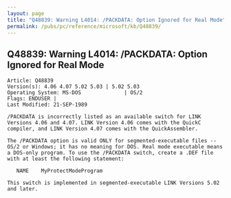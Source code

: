 ```yaml
---
layout: page
title: "Q48839: Warning L4014: /PACKDATA: Option Ignored for Real Mode"
permalink: /pubs/pc/reference/microsoft/kb/Q48839/
---
```


## Q48839: Warning L4014: /PACKDATA: Option Ignored for Real Mode

	Article: Q48839
	Version(s): 4.06 4.07 5.02 5.03 | 5.02 5.03
	Operating System: MS-DOS              | OS/2
	Flags: ENDUSER |
	Last Modified: 21-SEP-1989
	
	/PACKDATA is incorrectly listed as an available switch for LINK
	Versions 4.06 and 4.07. LINK Version 4.06 comes with the QuickC
	compiler, and LINK Version 4.07 comes with the QuickAssembler.
	
	The /PACKDATA option is valid ONLY for segmented-executable files --
	OS/2 or Windows; it has no meaning for DOS. Real mode executable means
	a DOS-only program. To use the /PACKDATA switch, create a .DEF file
	with at least the following statement:
	
	   NAME    MyProtectModeProgram
	
	This switch is implemented in segmented-executable LINK Versions 5.02
	and later.
